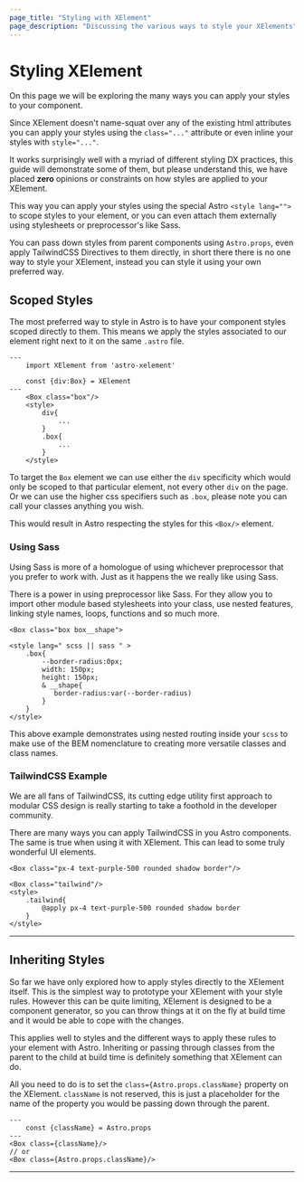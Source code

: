 ```yaml
---
page_title: "Styling with XElement"
page_description: "Discussing the various ways to style your XElements"
---
```


# Styling XElement

On this page we will be exploring the many ways you can apply your styles to your component.

Since XElement doesn't name-squat over any of the existing html attributes you can apply your styles using the `class="..."` attribute or even inline your styles with `style="..."`.

It works surprisingly well with a myriad of different styling DX practices, this guide will demonstrate some of them, but please understand this, we have placed **zero** opinions or constraints on how styles are applied to your XElement.

This way you can apply your styles using the special Astro `<style lang="">` to scope styles to your element, or you can even attach them externally using stylesheets or preprocessor's like Sass.

You can pass down styles from parent components using `Astro.props`, even apply TailwindCSS Directives to them directly, in short there there is no one way to style your XElement, instead you can style it using your own preferred way.

## Scoped Styles

The most preferred way to style in Astro is to have your component styles scoped directly to them. This means we apply the styles associated to our element right next to it on the same `.astro` file.

```astro
---
    import XElement from 'astro-xelement'

    const {div:Box} = XElement
---
    <Box class="box"/>
    <style>
        div{
            ...
        }
        .box{
            ...
        }
    </style>
```

To target the `Box` element we can use either the `div` specificity which would only be scoped to that particular element, not every other `div` on the page. Or we can use the higher css specifiers such as `.box`, please note you can call your classes anything you wish.

This would result in Astro respecting the styles for this `<Box/>` element.

### Using Sass

Using Sass is more of a homologue of using whichever preprocessor that you prefer to work with. Just as it happens the we really like using Sass.

There is a power in using preprocessor like Sass. For they allow you to import other module based stylesheets into your class, use nested features, linking style names, loops, functions and so much more.

```astro
<Box class="box box__shape">

<style lang=" scss || sass " >
    .box{
        --border-radius:0px;
        width: 150px;
        height: 150px;
        & __shape{
           border-radius:var(--border-radius) 
        }
    }
</style>
```

This above example demonstrates using nested routing inside your `scss` to make use of the BEM nomenclature to creating more versatile classes and class names.

### TailwindCSS Example

We are all fans of TailwindCSS, its cutting edge utility first approach to modular CSS design is really starting to take a foothold in the developer community.

There are many ways you can apply TailwindCSS in you Astro components. The same is true when using it with XElement. This can lead to some truly wonderful UI elements.

```astro
<Box class="px-4 text-purple-500 rounded shadow border"/>

<Box class="tailwind"/>
<style>
    .tailwind{
        @apply px-4 text-purple-500 rounded shadow border
    }
</style>
```

------

## Inheriting Styles

So far we have only explored how to apply styles directly to the XElement itself. This is the simplest way to prototype your XElement with your style rules. However this can be quite limiting, XElement is designed to be a component generator, so you can throw things at it on the fly at build time and it would be able to cope with the changes.

This applies well to styles and the different ways to apply these rules to your element with Astro. Inheriting or passing through classes from the parent to the child at build time is definitely something that XElement can do.

All you need to do is to set the `class={Astro.props.className}` property on the XElement. `className` is not reserved, this is just a placeholder for the name of the property you would be passing down through the parent.

```astro
---
    const {className} = Astro.props
---
<Box class={className}/> 
// or
<Box class={Astro.props.className}/>
```

------
